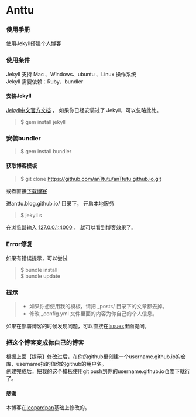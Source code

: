 # Anttu

### 使用手册

使用Jekyll搭建个人博客


### 使用条件

Jekyll 支持 Mac 、Windows、ubuntu 、Linux 操作系统                     
Jekyll 需要依赖：Ruby、bundler


#### 安装Jekyll

[Jekyll中文官方文档](http://jekyll.bootcss.com/) ， 如果你已经安装过了 Jekyll，可以忽略此处。

> $ gem install jekyll

### 安装bundler

> $ gem install bundler

#### 获取博客模板

> $ git clone https://github.com/anTtutu/anTtutu.github.io.git

或者直接[下载博客](https://github.com/anTtutu/anTtutu.github.io/archive/master.zip)   

进anttu.blog.github.io/ 目录下， 开启本地服务 

> $ jekyll s

在浏览器输入 [127.0.0.1:4000](127.0.0.1:4000) ， 就可以看到博客效果了。

### Error修复

如果有错误提示，可以尝试

> $ bundle install  
> $ bundle update

### 提示

>* 如果你想使用我的模板，请把 _posts/ 目录下的文章都去掉。
>* 修改 _config.yml 文件里面的内容为你自己的个人信息。

如果在部署博客的时候发现问题，可以直接在[Issues](https://github.com/anTtutu/anttu.blog.github.io/issues)里面提问。        


### 把这个博客变成你自己的博客

根据上面【提示】修改过后，在你的github里创建一个username.github.io的仓库，username指的值你的github的用户名。      
创建完成后，把我的这个模板使用git push到你的username.github.io仓库下就行了。

#### 感谢   

本博客在[leopardpan](https://github.com/leopardpan/leopardpan.github.io/)基础上修改的。  
